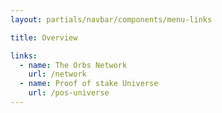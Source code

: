 ```yaml
---
layout: partials/navbar/components/menu-links

title: Overview

links:
  - name: The Orbs Network
    url: /network
  - name: Proof of stake Universe
    url: /pos-universe
---
```

